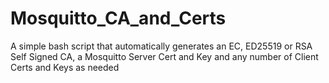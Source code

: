 # Mosquitto_CA_and_Certs
A simple bash script that automatically generates an EC, ED25519 or RSA Self Signed CA, a Mosquitto Server Cert and Key and any number of Client Certs and Keys as needed
